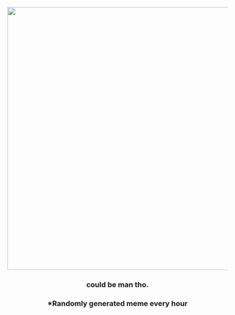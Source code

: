 <p align="center">
        <img src="https://i.redd.it/kl3e614bt9r81.jpg" width="600" height="600">
        </p>
        <h3 align="center">could be man tho.</h3>
        <h3 align="center">*Randomly generated meme every hour</h3>
    